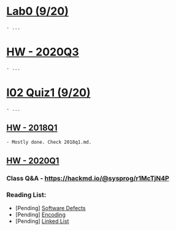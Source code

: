# [Lab0 (9/20)](https://hackmd.io/@sysprog/2020-lab0)
    - ...
# [HW - 2020Q3](https://hackmd.io/@sysprog/sysprog2020-quiz1)
    - ...
# [I02 Quiz1 (9/20)](https://hackmd.io/@sysprog/rJ7WDWNVv)
    - ...

## [HW - 2018Q1](https://hackmd.io/@sysprog/linked-list-quiz)
    - Mostly done. Check 2018q1.md.
## [HW - 2020Q1](https://hackmd.io/@sysprog/linux2020-quiz1)

### Class Q&A - https://hackmd.io/@sysprog/r1McTjN4P

### Reading List:
 - [Pending] [Software Defects](https://hackmd.io/@sysprog/software-failure)
 - [Pending] [Encoding](https://hackmd.io/@sysprog/binary-representation)
 - [Pending] [Linked List](https://hackmd.io/s/SkE33UTHf)


